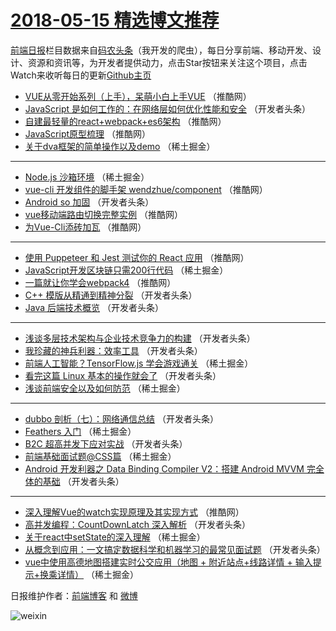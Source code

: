 # [2018-05-15 精选博文推荐](http://hao.caibaojian.com/date/2018/05/15)

[前端日报](http://caibaojian.com/c/news)栏目数据来自[码农头条](http://hao.caibaojian.com/)（我开发的爬虫），每日分享前端、移动开发、设计、资源和资讯等，为开发者提供动力，点击Star按钮来关注这个项目，点击Watch来收听每日的更新[Github主页](https://github.com/kujian/frontendDaily)
* [VUE从零开始系列（上手），呆萌小白上手VUE](http://hao.caibaojian.com/74290.html) （推酷网）
* [JavaScript 是如何工作的：在网络层如何优化性能和安全](http://hao.caibaojian.com/74257.html) （开发者头条）
* [自建最轻量的react+webpack+es6架构](http://hao.caibaojian.com/74296.html) （推酷网）
* [JavaScript原型梳理](http://hao.caibaojian.com/74299.html) （推酷网）
* [关于dva框架的简单操作以及demo](http://hao.caibaojian.com/74202.html) （稀土掘金）

***
* [Node.js 沙箱环境](http://hao.caibaojian.com/74204.html) （稀土掘金）
* [vue-cli 开发组件的脚手架 wendzhue/component](http://hao.caibaojian.com/74291.html) （推酷网）
* [Android so 加固](http://hao.caibaojian.com/74245.html) （开发者头条）
* [vue移动端路由切换完整实例](http://hao.caibaojian.com/74293.html) （推酷网）
* [为Vue-Cli添砖加瓦](http://hao.caibaojian.com/74294.html) （推酷网）

***
* [使用 Puppeteer 和 Jest 测试你的 React 应用](http://hao.caibaojian.com/74298.html) （推酷网）
* [JavaScript开发区块链只需200行代码](http://hao.caibaojian.com/74215.html) （稀土掘金）
* [一篇就让你学会webpack4](http://hao.caibaojian.com/74289.html) （推酷网）
* [C++ 模版从精通到精神分裂](http://hao.caibaojian.com/74254.html) （开发者头条）
* [Java 后端技术概览](http://hao.caibaojian.com/74238.html) （开发者头条）

***
* [浅谈多层技术架构与企业技术竞争力的构建](http://hao.caibaojian.com/74239.html) （开发者头条）
* [我珍藏的神兵利器：效率工具](http://hao.caibaojian.com/74233.html) （开发者头条）
* [前端人工智能？TensorFlow.js 学会游戏通关](http://hao.caibaojian.com/74199.html) （稀土掘金）
* [看完这篇 Linux 基本的操作就会了](http://hao.caibaojian.com/74235.html) （开发者头条）
* [浅谈前端安全以及如何防范](http://hao.caibaojian.com/74213.html) （稀土掘金）

***
* [dubbo 剖析（七）：网络通信总结](http://hao.caibaojian.com/74240.html) （开发者头条）
* [Feathers 入门](http://hao.caibaojian.com/74208.html) （稀土掘金）
* [B2C 超高并发下应对实战](http://hao.caibaojian.com/74237.html) （开发者头条）
* [前端基础面试题@CSS篇](http://hao.caibaojian.com/74211.html) （稀土掘金）
* [Android 开发利器之 Data Binding Compiler V2：搭建 Android MVVM 完全体的基础](http://hao.caibaojian.com/74251.html) （开发者头条）

***
* [深入理解Vue的watch实现原理及其实现方式](http://hao.caibaojian.com/74288.html) （推酷网）
* [高并发编程：CountDownLatch 深入解析](http://hao.caibaojian.com/74252.html) （开发者头条）
* [关于react中setState的深入理解](http://hao.caibaojian.com/74340.html) （稀土掘金）
* [从概念到应用：一文搞定数据科学和机器学习的最常见面试题](http://hao.caibaojian.com/74242.html) （开发者头条）
* [vue中使用高德地图搭建实时公交应用（地图 + 附近站点+线路详情   + 输入提示+换乘详情）](http://hao.caibaojian.com/74330.html) （稀土掘金）

日报维护作者：[前端博客](http://caibaojian.com/) 和 [微博](http://caibaojian.com/go/weibo)

![weixin](https://user-images.githubusercontent.com/3055447/38468989-651132ac-3b80-11e8-8e6b-15122322a9d7.png)